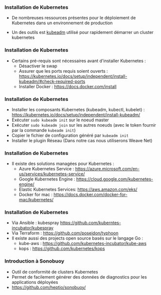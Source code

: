### Installation de Kubernetes

- De nombreuses ressources présentes pour le déploiement de Kubernetes dans un environnement de production

- Un des outils est [kubeadm](https://github.com/kubernetes/kubeadm) utilisé pour rapidement démarrer un cluster kubernetes 

### Installation de Kubernetes

- Certains pré-requis sont nécessaires avant d'installer Kubernetes : 
    - Désactiver le swap 
    - Assurer que les ports requis soient ouverts : <https://kubernetes.io/docs/setup/independent/install-kubeadm/#check-required-ports>
    - Installer Docker : <https://docs.docker.com/install>

### Installation de Kubernetes 

- Installer les composants Kubernetes (kubeadm, kubectl, kubelet) : <https://kubernetes.io/docs/setup/independent/install-kubeadm/>
- Exécuter `sudo kubeadm init` sur le noeud master
- Exécuter `sudo kubeadm join` sur les autres noeuds (avec le token fournir par la commande `kubeadm init`)
- Copier le fichier de configuration généré par `kubeadm init`
- Installer le plugin Réseau (Dans notre cas nous utiliserons Weave Net)

### Installation de Kubernetes 

- Il existe des solutions managées pour Kubernetes :
    - Azure Kubernetes Service : <https://azure.microsoft.com/en-us/services/kubernetes-service/>
    - Google Kubernetes Engine : <https://cloud.google.com/kubernetes-engine/>
    - Elastic Kubernetes Services: <https://aws.amazon.com/eks/>
    - Docker for mac : <https://docs.docker.com/docker-for-mac/kubernetes/>

### Installation de Kubernetes

- Via Ansible : kubespray <https://github.com/kuberntes-incubator/kubespray>
- Via Terraform : <https://github.com/poseidon/typhoon>
- Il existe aussi des projects open source basés sur le langage Go :
    - kube-aws : <https://github.com/kubernetes-incubator/kube-aws>
    - kops : <https://github.com/kubernetes/kops>

### Introduction à Sonobuoy

- Outil de conformité de clusters Kubernetes
- Permet de facilement générer des données de diagnostics pour les applications déployées
- <https://github.com/heptio/sonobuoy/>

